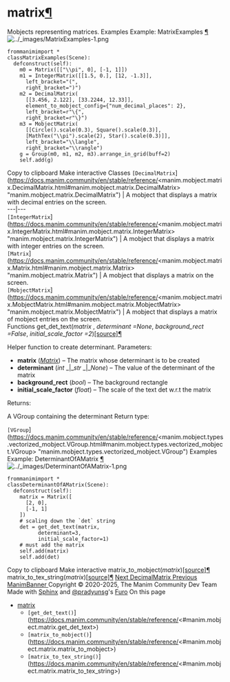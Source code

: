 # matrix[¶](https://docs.manim.community/en/stable/reference/<#module-manim.mobject.matrix> "Link to this heading")
Mobjects representing matrices.
Examples
Example: MatrixExamples [¶](https://docs.manim.community/en/stable/reference/<#matrixexamples>)
![../_images/MatrixExamples-1.png](https://docs.manim.community/en/stable/_images/MatrixExamples-1.png)
```
frommanimimport *
classMatrixExamples(Scene):
  defconstruct(self):
    m0 = Matrix([["\\pi", 0], [-1, 1]])
    m1 = IntegerMatrix([[1.5, 0.], [12, -1.3]],
      left_bracket="(",
      right_bracket=")")
    m2 = DecimalMatrix(
      [[3.456, 2.122], [33.2244, 12.33]],
      element_to_mobject_config={"num_decimal_places": 2},
      left_bracket=r"\{",
      right_bracket=r"\}")
    m3 = MobjectMatrix(
      [[Circle().scale(0.3), Square().scale(0.3)],
      [MathTex("\\pi").scale(2), Star().scale(0.3)]],
      left_bracket="\\langle",
      right_bracket="\\rangle")
    g = Group(m0, m1, m2, m3).arrange_in_grid(buff=2)
    self.add(g)

```
Copy to clipboard
Make interactive
Classes
`[DecimalMatrix`](https://docs.manim.community/en/stable/reference/<manim.mobject.matrix.DecimalMatrix.html#manim.mobject.matrix.DecimalMatrix> "manim.mobject.matrix.DecimalMatrix") | A mobject that displays a matrix with decimal entries on the screen.  
---|---  
`[IntegerMatrix`](https://docs.manim.community/en/stable/reference/<manim.mobject.matrix.IntegerMatrix.html#manim.mobject.matrix.IntegerMatrix> "manim.mobject.matrix.IntegerMatrix") | A mobject that displays a matrix with integer entries on the screen.  
`[Matrix`](https://docs.manim.community/en/stable/reference/<manim.mobject.matrix.Matrix.html#manim.mobject.matrix.Matrix> "manim.mobject.matrix.Matrix") | A mobject that displays a matrix on the screen.  
`[MobjectMatrix`](https://docs.manim.community/en/stable/reference/<manim.mobject.matrix.MobjectMatrix.html#manim.mobject.matrix.MobjectMatrix> "manim.mobject.matrix.MobjectMatrix") | A mobject that displays a matrix of mobject entries on the screen.  
Functions
get_det_text(_matrix_ , _determinant =None_, _background_rect =False_, _initial_scale_factor =2_)[[source]](https://docs.manim.community/en/stable/reference/<../_modules/manim/mobject/matrix.html#get_det_text>)[¶](https://docs.manim.community/en/stable/reference/<#manim.mobject.matrix.get_det_text> "Link to this definition")
    
Helper function to create determinant.
Parameters:
    
  * **matrix** ([_Matrix_](https://docs.manim.community/en/stable/reference/<manim.mobject.matrix.Matrix.html#manim.mobject.matrix.Matrix> "manim.mobject.matrix.Matrix")) – The matrix whose determinant is to be created
  * **determinant** (_int_ _|__str_ _|__None_) – The value of the determinant of the matrix
  * **background_rect** (_bool_) – The background rectangle
  * **initial_scale_factor** (_float_) – The scale of the text det w.r.t the matrix


Returns:
    
A VGroup containing the determinant
Return type:
    
`[VGroup`](https://docs.manim.community/en/stable/reference/<manim.mobject.types.vectorized_mobject.VGroup.html#manim.mobject.types.vectorized_mobject.VGroup> "manim.mobject.types.vectorized_mobject.VGroup")
Examples
Example: DeterminantOfAMatrix [¶](https://docs.manim.community/en/stable/reference/<#determinantofamatrix>)
![../_images/DeterminantOfAMatrix-1.png](https://docs.manim.community/en/stable/_images/DeterminantOfAMatrix-1.png)
```
frommanimimport *
classDeterminantOfAMatrix(Scene):
  defconstruct(self):
    matrix = Matrix([
      [2, 0],
      [-1, 1]
    ])
    # scaling down the `det` string
    det = get_det_text(matrix,
          determinant=3,
          initial_scale_factor=1)
    # must add the matrix
    self.add(matrix)
    self.add(det)

```
Copy to clipboard
Make interactive
matrix_to_mobject(_matrix_)[[source]](https://docs.manim.community/en/stable/reference/<../_modules/manim/mobject/matrix.html#matrix_to_mobject>)[¶](https://docs.manim.community/en/stable/reference/<#manim.mobject.matrix.matrix_to_mobject> "Link to this definition")
matrix_to_tex_string(_matrix_)[[source]](https://docs.manim.community/en/stable/reference/<../_modules/manim/mobject/matrix.html#matrix_to_tex_string>)[¶](https://docs.manim.community/en/stable/reference/<#manim.mobject.matrix.matrix_to_tex_string> "Link to this definition")
[ Next DecimalMatrix ](https://docs.manim.community/en/stable/reference/<manim.mobject.matrix.DecimalMatrix.html>) [ Previous ManimBanner ](https://docs.manim.community/en/stable/reference/<manim.mobject.logo.ManimBanner.html>)
Copyright © 2020-2025, The Manim Community Dev Team 
Made with [Sphinx](https://docs.manim.community/en/stable/reference/<https:/www.sphinx-doc.org/>) and [@pradyunsg](https://docs.manim.community/en/stable/reference/<https:/pradyunsg.me>)'s [Furo](https://docs.manim.community/en/stable/reference/<https:/github.com/pradyunsg/furo>)
On this page 
  * [matrix](https://docs.manim.community/en/stable/reference/<#>)
    * `[get_det_text()`](https://docs.manim.community/en/stable/reference/<#manim.mobject.matrix.get_det_text>)
    * `[matrix_to_mobject()`](https://docs.manim.community/en/stable/reference/<#manim.mobject.matrix.matrix_to_mobject>)
    * `[matrix_to_tex_string()`](https://docs.manim.community/en/stable/reference/<#manim.mobject.matrix.matrix_to_tex_string>)


